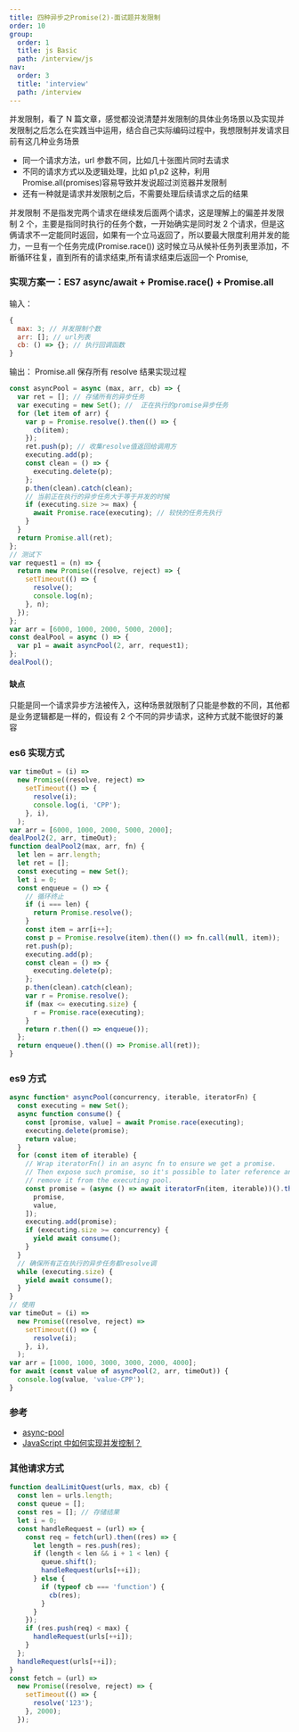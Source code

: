 ```yaml
---
title: 四种异步之Promise(2)-面试题并发限制
order: 10
group:
  order: 1
  title: js Basic
  path: /interview/js
nav:
  order: 3
  title: 'interview'
  path: /interview
---
```


并发限制，看了 N 篇文章，感觉都没说清楚并发限制的具体业务场景以及实现并发限制之后怎么在实践当中运用，结合自己实际编码过程中，我想限制并发请求目前有这几种业务场景

- 同一个请求方法，url 参数不同，比如几十张图片同时去请求
- 不同的请求方式以及逻辑处理，比如 p1,p2 这种，利用 Promise.all(promises)容易导致并发说超过浏览器并发限制
- 还有一种就是请求并发限制之后，不需要处理后续请求之后的结果

并发限制 不是指发完两个请求在继续发后面两个请求，这是理解上的偏差并发限制 2 个，主要是指同时执行的任务个数，一开始确实是同时发 2 个请求，但是这俩请求不一定能同时返回，如果有一个立马返回了，所以要最大限度利用并发的能力，一旦有一个任务完成(Promise.race()) 这时候立马从候补任务列表里添加，不断循环往复，直到所有的请求结束,所有请求结束后返回一个 Promise,

### 实现方案一：ES7 async/await + Promise.race() + Promise.all

输入：

```js
{
  max: 3; // 并发限制个数
  arr: []; // url列表
  cb: () => {}; // 执行回调函数
}
```

输出： Promise.all 保存所有 resolve 结果实现过程

```js
const asyncPool = async (max, arr, cb) => {
  var ret = []; // 存储所有的异步任务
  var executing = new Set(); //  正在执行的promise异步任务
  for (let item of arr) {
    var p = Promise.resolve().then(() => {
      cb(item);
    });
    ret.push(p); // 收集resolve值返回给调用方
    executing.add(p);
    const clean = () => {
      executing.delete(p);
    };
    p.then(clean).catch(clean);
    // 当前正在执行的异步任务大于等于并发的时候
    if (executing.size >= max) {
      await Promise.race(executing); // 较快的任务先执行
    }
  }
  return Promise.all(ret);
};
// 测试下
var request1 = (n) => {
  return new Promise((resolve, reject) => {
    setTimeout(() => {
      resolve();
      console.log(n);
    }, n);
  });
};
var arr = [6000, 1000, 2000, 5000, 2000];
const dealPool = async () => {
  var p1 = await asyncPool(2, arr, request1);
};
dealPool();
```

#### 缺点

只能是同一个请求异步方法被传入，这种场景就限制了只能是参数的不同，其他都是业务逻辑都是一样的，假设有 2 个不同的异步请求，这种方式就不能很好的兼容

### es6 实现方式

```js
var timeOut = (i) =>
  new Promise((resolve, reject) =>
    setTimeout(() => {
      resolve(i);
      console.log(i, 'CPP');
    }, i),
  );
var arr = [6000, 1000, 2000, 5000, 2000];
dealPool2(2, arr, timeOut);
function dealPool2(max, arr, fn) {
  let len = arr.length;
  let ret = [];
  const executing = new Set();
  let i = 0;
  const enqueue = () => {
    // 循环终止
    if (i === len) {
      return Promise.resolve();
    }
    const item = arr[i++];
    const p = Promise.resolve(item).then(() => fn.call(null, item));
    ret.push(p);
    executing.add(p);
    const clean = () => {
      executing.delete(p);
    };
    p.then(clean).catch(clean);
    var r = Promise.resolve();
    if (max <= executing.size) {
      r = Promise.race(executing);
    }
    return r.then(() => enqueue());
  };
  return enqueue().then(() => Promise.all(ret));
}
```

### es9 方式

```js
async function* asyncPool(concurrency, iterable, iteratorFn) {
  const executing = new Set();
  async function consume() {
    const [promise, value] = await Promise.race(executing);
    executing.delete(promise);
    return value;
  }
  for (const item of iterable) {
    // Wrap iteratorFn() in an async fn to ensure we get a promise.
    // Then expose such promise, so it's possible to later reference and
    // remove it from the executing pool.
    const promise = (async () => await iteratorFn(item, iterable))().then((value) => [
      promise,
      value,
    ]);
    executing.add(promise);
    if (executing.size >= concurrency) {
      yield await consume();
    }
  }
  // 确保所有正在执行的异步任务都resolve调
  while (executing.size) {
    yield await consume();
  }
}
// 使用
var timeOut = (i) =>
  new Promise((resolve, reject) =>
    setTimeout(() => {
      resolve(i);
    }, i),
  );
var arr = [1000, 1000, 3000, 3000, 2000, 4000];
for await (const value of asyncPool(2, arr, timeOut)) {
  console.log(value, 'value-CPP');
}
```

### 参考

- [async-pool](https://github.com/rxaviers/async-pool)
- [JavaScript 中如何实现并发控制？](https://mp.weixin.qq.com/s/yWOPoef9ixuSBWApZQhjIg)

### 其他请求方式

```js
function dealLimitQuest(urls, max, cb) {
  const len = urls.length;
  const queue = [];
  const res = []; // 存储结果
  let i = 0;
  const handleRequest = (url) => {
    const req = fetch(url).then((res) => {
      let length = res.push(res);
      if (length < len && i + 1 < len) {
        queue.shift();
        handleRequest(urls[++i]);
      } else {
        if (typeof cb === 'function') {
          cb(res);
        }
      }
    });
    if (res.push(req) < max) {
      handleRequest(urls[++i]);
    }
  };
  handleRequest(urls[++i]);
}
const fetch = (url) =>
  new Promise((resolve, reject) => {
    setTimeout(() => {
      resolve('123');
    }, 2000);
  });
```

